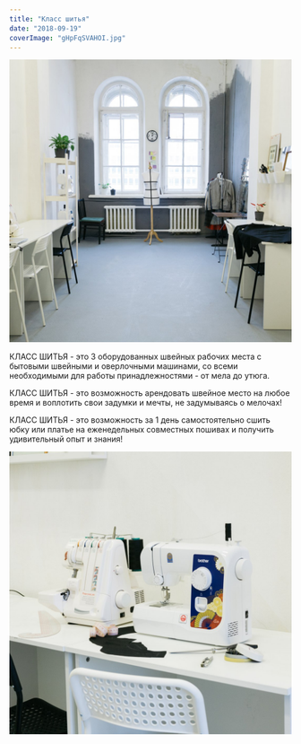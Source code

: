 ```yaml
---
title: "Класс шитья"
date: "2018-09-19"
coverImage: "gHpFqSVAHOI.jpg"
---
```


![](images/K2Qzyp6P6GI.jpg)

КЛАСС ШИТЬЯ - это 3 оборудованных швейных рабочих места с бытовыми швейными и оверлочными машинами, со всеми необходимыми для работы принадлежностями - от мела до утюга.

КЛАСС ШИТЬЯ - это возможность арендовать швейное место на любое время и воплотить свои задумки и мечты, не задумываясь о мелочах!

КЛАСС ШИТЬЯ - это возможность за 1 день самостоятельно сшить юбку или платье на еженедельных совместных пошивах и получить удивительный опыт и знания!

![](images/ojt9MlIjToo.jpg)
